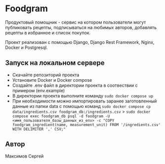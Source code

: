 # Foodgram
Продуктовый помощник - сервис на котором пользователи могут публиковать рецепты, подписываться на любимых авторов, добавлять рецепты в избранное и список покупок.

Проект реализован с помощью Django, Django Rest Framework, Nginx, Docker и Postgresql.

## Запуск на локальном сервере

- Скачайте репозиторий проекта
- Установите Docker и Docker compose
- Создайте .env файл в директории проекта в соотвествии с примером (env.example)
- В директории проекта выполните команду ```sudo docker compose up```
- При необходимости можно импортировать заранее заготовленный данные из папки data с помощью команд ```sudo docker compose cp data/ingredients.csv foodgram_db:/ingredients.csv``` > ```sudo docker compose exec foodgram_db psql -d foodgram -U <имя_пользователя_базы_данных_из_env> -c "COPY foodgram_ingredient(name, measurement_unit) FROM '/ingredients.csv' WITH DELIMITER ',' CSV;"```

## Автор

Максимов Сергей